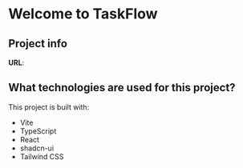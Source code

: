 # Welcome to TaskFlow

## Project info

**URL**:

## What technologies are used for this project?

This project is built with:

- Vite
- TypeScript
- React
- shadcn-ui
- Tailwind CSS
